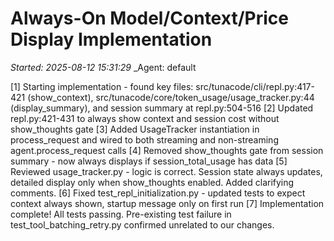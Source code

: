 # Always-On Model/Context/Price Display Implementation
_Started: 2025-08-12 15:31:29_
_Agent: default

[1] Starting implementation - found key files: src/tunacode/cli/repl.py:417-421 (show_context), src/tunacode/core/token_usage/usage_tracker.py:44 (display_summary), and session summary at repl.py:504-516
[2] Updated repl.py:421-431 to always show context and session cost without show_thoughts gate
[3] Added UsageTracker instantiation in process_request and wired to both streaming and non-streaming agent.process_request calls
[4] Removed show_thoughts gate from session summary - now always displays if session_total_usage has data
[5] Reviewed usage_tracker.py - logic is correct. Session state always updates, detailed display only when show_thoughts enabled. Added clarifying comments.
[6] Fixed test_repl_initialization.py - updated tests to expect context always shown, startup message only on first run
[7] Implementation complete! All tests passing. Pre-existing test failure in test_tool_batching_retry.py confirmed unrelated to our changes.
